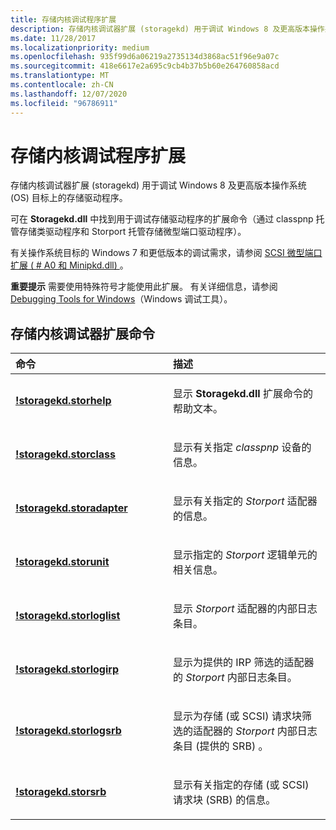 ```yaml
---
title: 存储内核调试程序扩展
description: 存储内核调试器扩展 (storagekd) 用于调试 Windows 8 及更高版本操作系统 (OS) 目标上的存储驱动程序。
ms.date: 11/28/2017
ms.localizationpriority: medium
ms.openlocfilehash: 935f99d6a06219a2735134d3868ac51f96e9a07c
ms.sourcegitcommit: 418e6617e2a695c9cb4b37b5b60e264760858acd
ms.translationtype: MT
ms.contentlocale: zh-CN
ms.lasthandoff: 12/07/2020
ms.locfileid: "96786911"
---
```

# <a name="storage-kernel-debugger-extensions"></a>存储内核调试程序扩展


存储内核调试器扩展 (storagekd) 用于调试 Windows 8 及更高版本操作系统 (OS) 目标上的存储驱动程序。

可在 **Storagekd.dll** 中找到用于调试存储驱动程序的扩展命令（通过 classpnp 托管存储类驱动程序和 Storport 托管存储微型端口驱动程序）。

有关操作系统目标的 Windows 7 和更低版本的调试需求，请参阅 [SCSI 微型端口扩展 ( # A0 和 Minipkd.dll) ](scsi-miniport-extensions--scsikd-dll-and-minipkd-dll-.md) 。

**重要提示**  需要使用特殊符号才能使用此扩展。 有关详细信息，请参阅 [Debugging Tools for Windows](index.md)（Windows 调试工具）。

 

## <a name="span-idstorage_kernel_debugger_extension_commandsspanspan-idstorage_kernel_debugger_extension_commandsspanspan-idstorage_kernel_debugger_extension_commandsspanstorage-kernel-debugger-extension-commands"></a><span id="Storage_kernel_debugger_extension_commands"></span><span id="storage_kernel_debugger_extension_commands"></span><span id="STORAGE_KERNEL_DEBUGGER_EXTENSION_COMMANDS"></span>存储内核调试器扩展命令


<table>
<colgroup>
<col width="50%" />
<col width="50%" />
</colgroup>
<thead>
<tr class="header">
<th align="left">命令</th>
<th align="left">描述</th>
</tr>
</thead>
<tbody>
<tr class="odd">
<td align="left"><p><span id="_storagekd.storhelp"></span><span id="_STORAGEKD.STORHELP"></span><strong><a href="-storagekd-storhelp.md" data-raw-source="[!storagekd.storhelp](-storagekd-storhelp.md)">!storagekd.storhelp</a></strong></p></td>
<td align="left"><p>显示 <strong>Storagekd.dll</strong> 扩展命令的帮助文本。</p></td>
</tr>
<tr class="even">
<td align="left"><p><span id="_storagekd.storclass"></span><span id="_STORAGEKD.STORCLASS"></span><strong><a href="-storagekd-storclass.md" data-raw-source="[!storagekd.storclass](-storagekd-storclass.md)">!storagekd.storclass</a></strong></p></td>
<td align="left"><p>显示有关指定 <em>classpnp</em> 设备的信息。</p></td>
</tr>
<tr class="odd">
<td align="left"><p><span id="_storagekd.storadapter"></span><span id="_STORAGEKD.STORADAPTER"></span><strong><a href="-storagekd-storadapter.md" data-raw-source="[!storagekd.storadapter](-storagekd-storadapter.md)">!storagekd.storadapter</a></strong></p></td>
<td align="left"><p>显示有关指定的 <em>Storport</em> 适配器的信息。</p></td>
</tr>
<tr class="even">
<td align="left"><p><span id="_storagekd.storunit"></span><span id="_STORAGEKD.STORUNIT"></span><strong><a href="-storagekd-storunit.md" data-raw-source="[!storagekd.storunit](-storagekd-storunit.md)">!storagekd.storunit</a></strong></p></td>
<td align="left"><p>显示指定的 <em>Storport</em> 逻辑单元的相关信息。</p></td>
</tr>
<tr class="odd">
<td align="left"><p><span id="_storagekd.storloglist"></span><span id="_STORAGEKD.STORLOGLIST"></span><strong><a href="-storagekd-storloglist.md" data-raw-source="[!storagekd.storloglist](-storagekd-storloglist.md)">!storagekd.storloglist</a></strong></p></td>
<td align="left"><p>显示 <em>Storport</em> 适配器的内部日志条目。</p></td>
</tr>
<tr class="even">
<td align="left"><p><span id="_storagekd.storlogirp"></span><span id="_STORAGEKD.STORLOGIRP"></span><strong><a href="-storagekd-storlogirp.md" data-raw-source="[!storagekd.storlogirp](-storagekd-storlogirp.md)">!storagekd.storlogirp</a></strong></p></td>
<td align="left"><p>显示为提供的 IRP 筛选的适配器的 <em>Storport</em> 内部日志条目。</p></td>
</tr>
<tr class="odd">
<td align="left"><p><span id="_storagekd.storlogsrb"></span><span id="_STORAGEKD.STORLOGSRB"></span><strong><a href="-storagekd-storlogsrb.md" data-raw-source="[!storagekd.storlogsrb](-storagekd-storlogsrb.md)">!storagekd.storlogsrb</a></strong></p></td>
<td align="left"><p>显示为存储 (或 SCSI) 请求块筛选的适配器的 <em>Storport</em> 内部日志条目 (提供的 SRB) 。</p></td>
</tr>
<tr class="even">
<td align="left"><p><span id="_storagekd.storsrb"></span><span id="_STORAGEKD.STORSRB"></span><strong><a href="-storagekd-storsrb.md" data-raw-source="[!storagekd.storsrb](-storagekd-storsrb.md)">!storagekd.storsrb</a></strong></p></td>
<td align="left"><p>显示有关指定的存储 (或 SCSI) 请求块 (SRB) 的信息。</p></td>
</tr>
</tbody>
</table>

 

 

 





